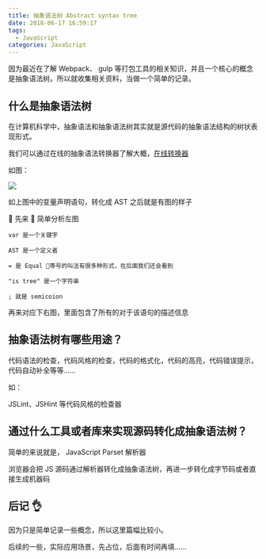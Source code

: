 ```yaml
---
title: 抽象语法树 Abstract syntax tree
date: 2018-06-17 16:59:17
tags:
  - JavaScript
categories: JavaScript
---
```


因为最近在了解 Webpack、 gulp 等打包工具的相关知识，并且一个核心的概念是抽象语法树。所以就收集相关资料，当做一个简单的记录。

## 什么是抽象语法树

在计算机科学中，抽象语法和抽象语法树其实就是源代码的抽象语法结构的树状表现形式。

我们可以通过在线的抽象语法转换器了解大概，[在线转换器](https://astexplorer.net)

<!--more-->

如图：

![](https://static.skynian.cn/Abstract-syntax-tree-2018617171212.jpg)

如上图中的变量声明语句，转化成 AST 之后就是有图的样子

 先来  简单分析左图

```
var 是一个关键字

AST 是一个定义者

= 是 Equal 等号的叫法有很多种形式，在后面我们还会看到

"is tree" 是一个字符串

; 就是 semicoion
```

再来对应下右图，里面包含了所有的对于该语句的描述信息

## 抽象语法树有哪些用途？

代码语法的检查，代码风格的检查，代码的格式化，代码的高亮，代码错误提示，代码自动补全等等......

如：

JSLint、JSHint 等代码风格的检查器

## 通过什么工具或者库来实现源码转化成抽象语法树？

简单的来说就是， JavaScript Parset 解析器

浏览器会把 JS 源码通过解析器转化成抽象语法树，再进一步转化成字节码或者直接生成机器码

## 后记 👌

因为只是简单记录一些概念，所以这里篇幅比较小。

后续的一些，实际应用场景，先占位，后面有时间再填......
